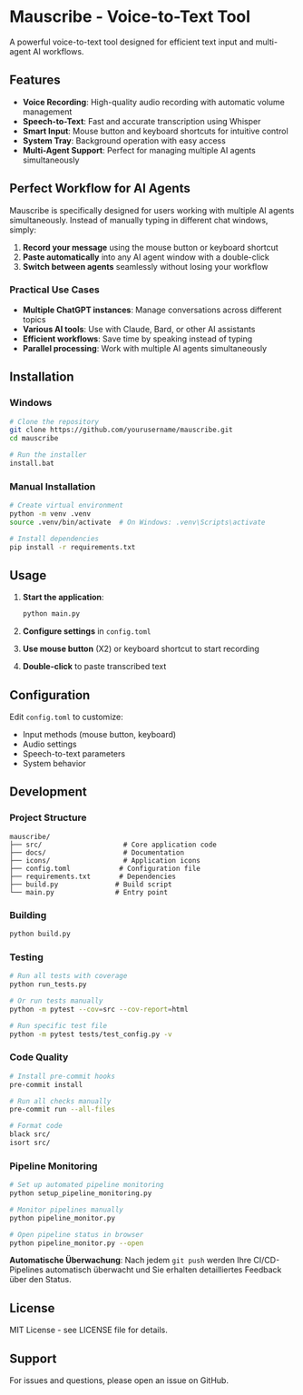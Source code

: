 # Mauscribe - Voice-to-Text Tool

A powerful voice-to-text tool designed for efficient text input and multi-agent AI workflows.

## Features

- **Voice Recording**: High-quality audio recording with automatic volume management
- **Speech-to-Text**: Fast and accurate transcription using Whisper
- **Smart Input**: Mouse button and keyboard shortcuts for intuitive control
- **System Tray**: Background operation with easy access
- **Multi-Agent Support**: Perfect for managing multiple AI agents simultaneously

## Perfect Workflow for AI Agents

Mauscribe is specifically designed for users working with multiple AI agents simultaneously. Instead of manually typing in different chat windows, simply:

1. **Record your message** using the mouse button or keyboard shortcut
2. **Paste automatically** into any AI agent window with a double-click
3. **Switch between agents** seamlessly without losing your workflow

### Practical Use Cases

- **Multiple ChatGPT instances**: Manage conversations across different topics
- **Various AI tools**: Use with Claude, Bard, or other AI assistants
- **Efficient workflows**: Save time by speaking instead of typing
- **Parallel processing**: Work with multiple AI agents simultaneously

## Installation

### Windows
```bash
# Clone the repository
git clone https://github.com/yourusername/mauscribe.git
cd mauscribe

# Run the installer
install.bat
```

### Manual Installation
```bash
# Create virtual environment
python -m venv .venv
source .venv/bin/activate  # On Windows: .venv\Scripts\activate

# Install dependencies
pip install -r requirements.txt
```

## Usage

1. **Start the application**:
   ```bash
   python main.py
   ```

2. **Configure settings** in `config.toml`

3. **Use mouse button** (X2) or keyboard shortcut to start recording

4. **Double-click** to paste transcribed text

## Configuration

Edit `config.toml` to customize:
- Input methods (mouse button, keyboard)
- Audio settings
- Speech-to-text parameters
- System behavior

## Development

### Project Structure
```
mauscribe/
├── src/                    # Core application code
├── docs/                   # Documentation
├── icons/                  # Application icons
├── config.toml            # Configuration file
├── requirements.txt       # Dependencies
├── build.py              # Build script
└── main.py               # Entry point
```

### Building
```bash
python build.py
```

### Testing
```bash
# Run all tests with coverage
python run_tests.py

# Or run tests manually
python -m pytest --cov=src --cov-report=html

# Run specific test file
python -m pytest tests/test_config.py -v
```

### Code Quality
```bash
# Install pre-commit hooks
pre-commit install

# Run all checks manually
pre-commit run --all-files

# Format code
black src/
isort src/
```

### Pipeline Monitoring
```bash
# Set up automated pipeline monitoring
python setup_pipeline_monitoring.py

# Monitor pipelines manually
python pipeline_monitor.py

# Open pipeline status in browser
python pipeline_monitor.py --open
```

**Automatische Überwachung**: Nach jedem `git push` werden Ihre CI/CD-Pipelines automatisch überwacht und Sie erhalten detailliertes Feedback über den Status.

## License

MIT License - see LICENSE file for details.

## Support

For issues and questions, please open an issue on GitHub.
